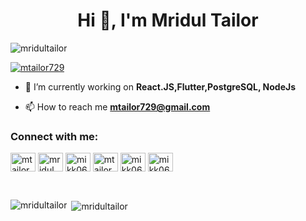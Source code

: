 <h1 align="center">Hi 👋, I'm Mridul Tailor</h1>

<p align="left"> <img src="https://komarev.com/ghpvc/?username=mridultailor&label=Profile%20views&color=0e75b6&style=flat" alt="mridultailor" /> </p>

<p align="left"> <a href="https://twitter.com/mtailor729" target="blank"><img src="https://img.shields.io/twitter/follow/mtailor729?logo=twitter&style=for-the-badge" alt="mtailor729" /></a> </p>

- 🌱 I’m currently working on **React.JS,Flutter,PostgreSQL, NodeJs**

- 📫 How to reach me **mtailor729@gmail.com**

<h3 align="left">Connect with me:</h3>
<p align="left">
<a href="https://twitter.com/mtailor729" target="blank"><img align="center" src="https://raw.githubusercontent.com/rahuldkjain/github-profile-readme-generator/master/src/images/icons/Social/twitter.svg" alt="mtailor729" height="30" width="40" /></a>
<a href="https://linkedin.com/in/mridul tailor" target="blank"><img align="center" src="https://raw.githubusercontent.com/rahuldkjain/github-profile-readme-generator/master/src/images/icons/Social/linked-in-alt.svg" alt="mridul tailor" height="30" width="40" /></a>
<a href="https://www.codechef.com/users/mikk069" target="blank"><img align="center" src="https://cdn.jsdelivr.net/npm/simple-icons@3.1.0/icons/codechef.svg" alt="mikk069" height="30" width="40" /></a>
<a href="https://www.hackerrank.com/mtailor729" target="blank"><img align="center" src="https://raw.githubusercontent.com/rahuldkjain/github-profile-readme-generator/master/src/images/icons/Social/hackerrank.svg" alt="mtailor729" height="30" width="40" /></a>
<a href="https://codeforces.com/profile/mikk069" target="blank"><img align="center" src="https://raw.githubusercontent.com/rahuldkjain/github-profile-readme-generator/master/src/images/icons/Social/codeforces.svg" alt="mikk069" height="30" width="40" /></a>
<a href="https://www.leetcode.com/mikk069" target="blank"><img align="center" src="https://raw.githubusercontent.com/rahuldkjain/github-profile-readme-generator/master/src/images/icons/Social/leet-code.svg" alt="mikk069" height="30" width="40" /></a>
</p>
<br>

<p><img align="left" src="https://github-readme-stats.vercel.app/api/top-langs?username=mridultailor&show_icons=true&locale=en&layout=compact" alt="mridultailor" /></p>
<p>&nbsp;<img align="center" src="https://github-readme-stats.vercel.app/api?username=mridultailor&show_icons=true&locale=en" alt="mridultailor" /></p>
